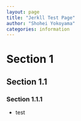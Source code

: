 ```yaml
---
layout: page
title: "Jerkll Test Page"
author: "Shohei Yokoyama"
categories: information
---
```


# Section 1

## Section 1.1

### Section 1.1.1

* test


